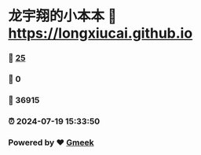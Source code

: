 # 龙宇翔的小本本 :link: https://longxiucai.github.io 
### :page_facing_up: [25](https://longxiucai.github.io/tag.html) 
### :speech_balloon: 0 
### :hibiscus: 36915 
### :alarm_clock: 2024-07-19 15:33:50 
### Powered by :heart: [Gmeek](https://github.com/Meekdai/Gmeek)
